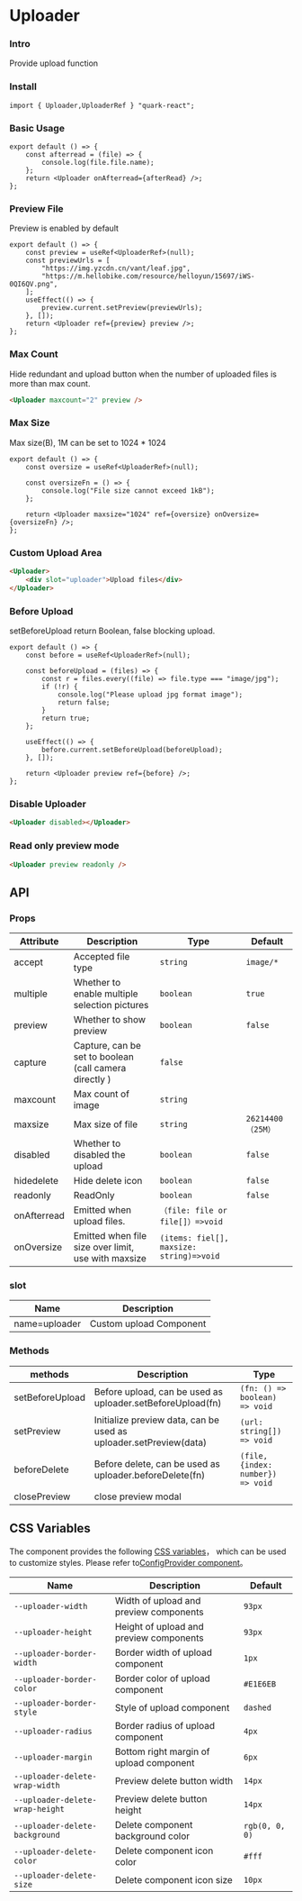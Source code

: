 # Uploader

### Intro

Provide upload function

### Install

```tsx
import { Uploader,UploaderRef } "quark-react";
```

### Basic Usage

```tsx
export default () => {
	const afterread = (file) => {
		console.log(file.file.name);
	};
	return <Uploader onAfterread={afterRead} />;
};
```

### Preview File

Preview is enabled by default

```tsx
export default () => {
	const preview = useRef<UploaderRef>(null);
	const previewUrls = [
		"https://img.yzcdn.cn/vant/leaf.jpg",
		"https://m.hellobike.com/resource/helloyun/15697/iWS-0QI6QV.png",
	];
	useEffect(() => {
		preview.current.setPreview(previewUrls);
	}, []);
	return <Uploader ref={preview} preview />;
};
```

### Max Count

Hide redundant and upload button when the number of uploaded files is more than max count.

```html
<Uploader maxcount="2" preview />
```

### Max Size

Max size(B), 1M can be set to 1024 \* 1024

```tsx
export default () => {
	const oversize = useRef<UploaderRef>(null);

	const oversizeFn = () => {
		console.log("File size cannot exceed 1kB");
	};

	return <Uploader maxsize="1024" ref={oversize} onOversize={oversizeFn} />;
};
```

### Custom Upload Area

```html
<Uploader>
	<div slot="uploader">Upload files</div>
</Uploader>
```

### Before Upload

setBeforeUpload return Boolean, false blocking upload.

```tsx
export default () => {
	const before = useRef<UploaderRef>(null);

	const beforeUpload = (files) => {
		const r = files.every((file) => file.type === "image/jpg");
		if (!r) {
			console.log("Please upload jpg format image");
			return false;
		}
		return true;
	};

	useEffect(() => {
		before.current.setBeforeUpload(beforeUpload);
	}, []);

	return <Uploader preview ref={before} />;
};
```

### Disable Uploader

```html
<Uploader disabled></Uploader>
```

### Read only preview mode

```html
<Uploader preview readonly />
```

## API

### Props

| Attribute   | Description                                            | Type                                     | Default            |
| ----------- | ------------------------------------------------------ | ---------------------------------------- | ------------------ |
| accept      | Accepted file type                                     | `string `                                | `image/*`          |
| multiple    | Whether to enable multiple selection pictures          | `boolean `                               | `true`             |
| preview     | Whether to show preview                                | `boolean`                                | `false`            |
| capture     | Capture, can be set to boolean (call camera directly ) | `false`                                  |
| maxcount    | Max count of image                                     | `string `                                |
| maxsize     | Max size of file                                       | `string `                                | `26214400 （25M）` |
| disabled    | Whether to disabled the upload                         | `boolean `                               | `false`            |
| hidedelete  | Hide delete icon                                       | `boolean`                                | `false`            |
| readonly    | ReadOnly                                               | `boolean`                                | `false`            |
| onAfterread | Emitted when upload files.                             | `（file: file or file[]）=>void`         |                    |
| onOversize  | Emitted when file size over limit, use with maxsize    | `(items: fiel[], maxsize: string)=>void` |                    |

### slot

| Name          | Description             |
| ------------- | ----------------------- |
| name=uploader | Custom upload Component |

### Methods

| methods         | Description                                                       | Type                              |
| --------------- | ----------------------------------------------------------------- | --------------------------------- |
| setBeforeUpload | Before upload, can be used as uploader.setBeforeUpload(fn)        | `(fn: () => boolean) => void`     |
| setPreview      | Initialize preview data, can be used as uploader.setPreview(data) | `(url: string[]) => void`         |
| beforeDelete    | Before delete, can be used as uploader.beforeDelete(fn)           | `(file, {index: number}) => void` |
| closePreview    | close preview modal                                               |                                   |

## CSS Variables

The component provides the following [CSS variables](https://developer.mozilla.org/zh-CN/docs/Web/CSS/Using_CSS_custom_properties)， which can be used to customize styles. Please refer to[ConfigProvider component](#/zh-CN/guide/theme)。

| Name                            | Description                             | Default        |
| ------------------------------- | --------------------------------------- | -------------- |
| `--uploader-width`              | Width of upload and preview components  | `93px`         |
| `--uploader-height`             | Height of upload and preview components | `93px`         |
| `--uploader-border-width`       | Border width of upload component        | `1px`          |
| `--uploader-border-color`       | Border color of upload component        | `#E1E6EB`      |
| `--uploader-border-style`       | Style of upload component               | `dashed`       |
| `--uploader-radius`             | Border radius of upload component       | `4px`          |
| `--uploader-margin`             | Bottom right margin of upload component | `6px`          |
| `--uploader-delete-wrap-width`  | Preview delete button width             | `14px `        |
| `--uploader-delete-wrap-height` | Preview delete button height            | `14px`         |
| `--uploader-delete-background`  | Delete component background color       | `rgb(0, 0, 0)` |
| `--uploader-delete-color`       | Delete component icon color             | `#fff`         |
| `--uploader-delete-size`        | Delete component icon size              | `10px`         |
